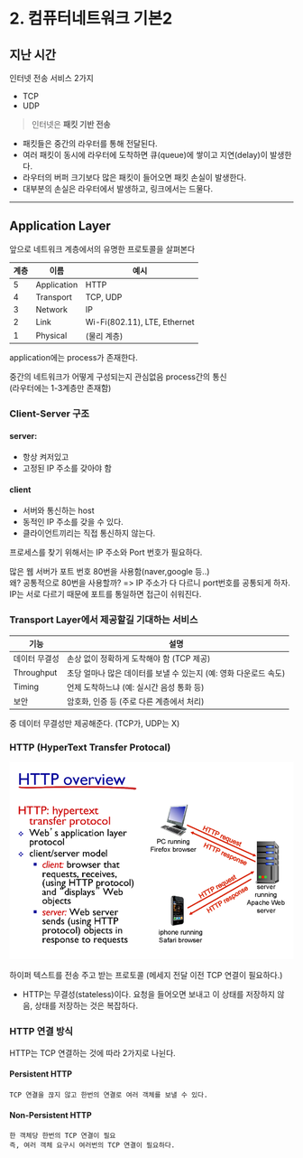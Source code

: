 # 2.  컴퓨터네트워크 기본2

## 지난 시간

인터넷 전송 서비스 2가지
- TCP
- UDP

> 인터넷은 **패킷 기반 전송**

- 패킷들은 중간의 라우터를 통해 전달된다.
- 여러 패킷이 동시에 라우터에 도착하면 큐(queue)에 쌓이고 지연(delay)이 발생한다.
- 라우터의 버퍼 크기보다 많은 패킷이 들어오면 패킷 손실이 발생한다.
- 대부분의 손실은 라우터에서 발생하고, 링크에서는 드물다.

---

## Application Layer

앞으로 네트워크 계층에서의 유명한 프로토콜을 살펴본다

| 계층 | 이름         | 예시                              |
|------|--------------|-----------------------------------|
| 5    | Application  | HTTP                              |
| 4    | Transport    | TCP, UDP                          |
| 3    | Network      | IP                                |
| 2    | Link         | Wi-Fi(802.11), LTE, Ethernet      |
| 1    | Physical     | (물리 계층)                        |


application에는 process가 존재한다.

 중간의 네트워크가 어떻게 구성되는지 관심없음
 process간의 통신<br>
 (라우터에는 1-3계층만 존재함)

### Client-Server 구조

#### server: 
- 항상 켜저있고 
- 고정된 IP 주소를 갖아야 함


#### client
- 서버와 통신하는 host
- 동적인 IP 주소를 갖을 수 있다.
- 클라이언트끼리는 직접 통신하지 않는다.

프로세스를 찾기 위해서는 IP 주소와 Port 번호가 필요하다.
  
  많은 웹 서버가 포트 번호 80번을 사용함(naver,google 등..)<br>
 왜? 공통적으로 80번을 사용할까? => 
 IP 주소가 다 다르니 port번호를 공통되게 하자.<br>
 IP는 서로 다르기 때문에 포트를 통일하면 접근이 쉬워진다.



### Transport Layer에서 제공할길 기대하는 서비스

| 기능         | 설명                                                                 |
|--------------|----------------------------------------------------------------------|
| 데이터 무결성 | 손상 없이 정확하게 도착해야 함 (TCP 제공)                          |
| Throughput   | 초당 얼마나 많은 데이터를 보낼 수 있는지 (예: 영화 다운로드 속도)       |
| Timing       | 언제 도착하느냐 (예: 실시간 음성 통화 등)                             |
| 보안         | 암호화, 인증 등 (주로 다른 계층에서 처리)                             |

중 데이터 무결성만 제공해준다. (TCP가, UDP는 X)


### HTTP (HyperText Transfer Protocal)

![alt text](image.png)

하이퍼 텍스트를 전송 주고 받는 프로토콜
(메세지 전달 이전 TCP 연결이 필요하다.)

- HTTP는 무결성(stateless)이다.
요청을 들어오면 보내고 이 상태를 저장하지 않음, 상태를 저장하는 것은 복잡하다.


### HTTP 연결 방식

HTTP는 TCP 연결하는 것에 따라 2가지로 나뉜다.

#### Persistent HTTP
    TCP 연결을 끊지 않고 한번의 연결로 여러 객체를 보낼 수 있다. 

#### Non-Persistent HTTP
    한 객체당 한번의 TCP 연결이 필요
    즉, 여러 객체 요구시 여러번의 TCP 연결이 필요하다.
